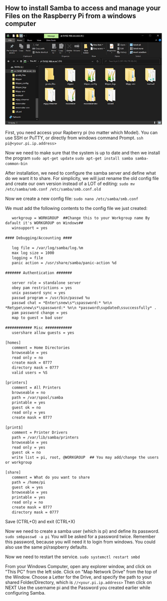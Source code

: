## How to install Samba to access and manage your Files on the Raspberry Pi from a windows computer

![alt text](https://github.com/kanawati975/Voron_Switchwire/blob/main/Images/smb.JPG)






First, you need access your Rapberry pi (no matter which Model).
You can use SSH or PuTTY, or directly from windows command Prompt.
`ssh pi@<your.pi.ip.address>`

Now we need to make sure that the system is up to date and then we install the program
`sudo apt-get update`
`sudo apt-get install samba samba-common-bin`

After installation, we need to configure the samba server and define what do we want it to share.
For simplicity, we will just rename the old config file and create our own version instead of a LOT of editing:
```sudo mv /etc/samba/smb.conf /etc/samba/smb.conf.old```

Now we create a new config file:
```sudo nano /etc/samba/smb.conf```

We must add the following contents to the config file we just created:
```[global]
   workgroup = WORKGROUP  ##Change this to your Workgroup name By dafault it's WORKGROUP on Windows##
   winsupport = yes

#### Debugging/Accounting ####

   log file = /var/log/samba/log.%m
   max log size = 1000
   logging = file
   panic action = /usr/share/samba/panic-action %d

####### Authentication #######

   server role = standalone server
   obey pam restrictions = yes
   unix password sync = yes
   passwd program = /usr/bin/passwd %u
   passwd chat = *Enter\snew\s*\spassword:* %n\n *Retype\snew\s*\spassword:* %n\n *password\supdated\ssuccessfully* .
   pam password change = yes
   map to guest = bad user

############ Misc ############
   usershare allow guests = yes

[homes]
   comment = Home Directories
   browseable = yes
   read only = no
   create mask = 0777
   directory mask = 0777
   valid users = %S

[printers]
   comment = All Printers
   browseable = no
   path = /var/spool/samba
   printable = yes
   guest ok = no
   read only = yes
   create mask = 0777

[print$]
   comment = Printer Drivers
   path = /var/lib/samba/printers
   browseable = yes
   read only = yes
   guest ok = no
   write list = pi, root, @WORKGROUP  ## You may add/change the users or workgroup

[share]
   comment = What do you want to share
   path = /home/pi
   guest ok = yes
   browseable = yes
   printable = yes
   read only = no
   create mask = 0777
   directory mask = 0777
   ```
Save (CTRL+O) and exit (CTRL+X)

Now we need to create a samba user (which is pi) and define its password.
```sudo smbpasswd -a pi```
You will be asked for a password twice. 
Remember this password, because you will need it to login from windows.
You could also use the same pi/raspberry defaults.

Now we need to restart the service.
```sudo systemctl restart smbd```

From your Windows Computer, open any explorer window, and click on "This PC" from the left side.
Click on "Map Network Drive" from the top of the Window.
Choose a Letter for the Drive, and specify the path to your shared Folder/Directory, which is `//<your.pi.ip.address>` Then click on NEXT
Use the username pi and the Password you created earlier while configuring Samba.
